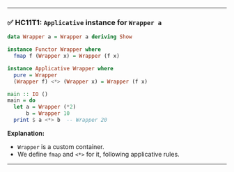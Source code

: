 
---

### ✅ **HC11T1: `Applicative` instance for `Wrapper a`**

```haskell
data Wrapper a = Wrapper a deriving Show

instance Functor Wrapper where
  fmap f (Wrapper x) = Wrapper (f x)

instance Applicative Wrapper where
  pure = Wrapper
  (Wrapper f) <*> (Wrapper x) = Wrapper (f x)

main :: IO ()
main = do
  let a = Wrapper (*2)
      b = Wrapper 10
  print $ a <*> b  -- Wrapper 20
```

**Explanation:**

* `Wrapper` is a custom container.
* We define `fmap` and `<*>` for it, following applicative rules.

---


